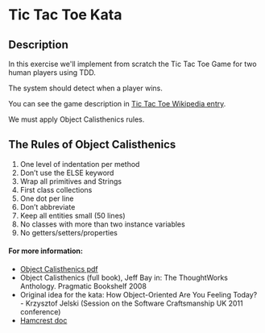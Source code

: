 # Tic Tac Toe Kata

## Description

In this exercise we'll implement from scratch the Tic Tac Toe Game for two human players using TDD.

The system should detect when a player wins.

You can see the game description in [Tic Tac Toe Wikipedia entry](https://en.wikipedia.org/wiki/Tic-tac-toe).

We must apply Object Calisthenics rules.

## The Rules of Object Calisthenics 

1. One level of indentation per method
2. Don’t use the ELSE keyword
3. Wrap all primitives and Strings
4. First class collections
5. One dot per line
6. Don’t abbreviate
7. Keep all entities small (50 lines)
8. No classes with more than two instance variables
9. No getters/setters/properties

#### For more information:

-  [Object Calisthenics pdf](http://www.cs.helsinki.fi/u/luontola/tdd-2009/ext/ObjectCalisthenics.pdf)
-  Object Calisthenics (full book), Jeff Bay in: The ThoughtWorks Anthology.
Pragmatic Bookshelf 2008
-  Original idea for the kata: How Object-Oriented Are You Feeling Today? - Krzysztof Jelski (Session on the Software Craftsmanship UK 2011 conference)
-  [Hamcrest doc](https://code.google.com/archive/p/hamcrest/wikis/Tutorial.wiki)
